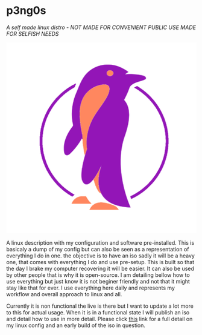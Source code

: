 p3ng0s
=========
*A self made linux distro - NOT MADE FOR CONVENIENT PUBLIC USE MADE FOR SELFISH NEEDS*

![iso_logo](https://github.com/p3ng0s/archlive/raw/main/assets/favicon.png)

A linux description with my configuration and software pre-installed. This is basicaly
a dump of my config but can also be seen as a representation of everything I do in one.
the objective is to have an iso sadly it will be a heavy one, that comes with everything
I do and use pre-setup. This is built so that the day I brake my computer recovering
it will be easier. It can also be used by other people that is why it is open-source.
I am detailing bellow how to use everything but just know it is not beginer friendly and
not that it might stay like that for ever. I use everything here daily and represents
my workflow and overall approach to linux and all.

Currently it is non functional the live is there but I want to update a lot more
to this for actual usage. When it is in a functional state I will publish an iso
and detail how to use in more detail.
Please click [this](https://leosmith.wtf/rice/) link for a full detail on my linux config
and an early build of the iso in question.
